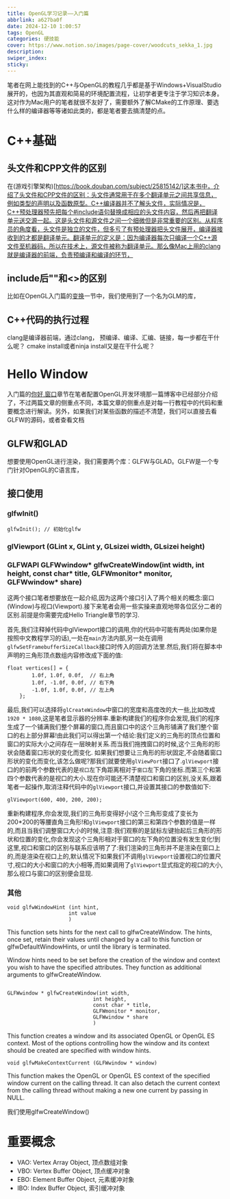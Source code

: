 ```yaml
---
title: OpenGL学习记录——入门篇
abbrlink: a627ba0f
date: 2024-12-10 1:00:57
tags: OpenGL
categories: 硬技能
cover: https://www.notion.so/images/page-cover/woodcuts_sekka_1.jpg
description:
swiper_index:
sticky:
---
```


笔者在网上能找到的C++与OpenGL的教程几乎都是基于Windows+VisualStudio展开的，也因为其直观和简易的环境配置流程，让初学者更专注于学习知识本身。这对作为Mac用户的笔者就很不友好了，需要额外了解CMake的工作原理、要选什么样的编译器等等诸如此类的，都是笔者要去搞清楚的点。

# C++基础

## 头文件和CPP文件的区别

在(游戏引擎架构)[https://book.douban.com/subject/25815142/]这本书中，介绍了头文件和CPP文件的区别：头文件通常用于在多个翻译单元之间共享信息，例如类型的声明以及函数原型。C++编译器并不了解头文件，实际情况是，C++预处理器预先把每个#include语句替换成相应的头文件内容，然后再把翻译单元送交源一起。这是头文件和源文件之间一个细微但是非常重要的区别。从程序员的角度看，头文件是独立的文件，但多亏了有预处理器把头文件展开，编译器接收到的才都是翻译单元。翻译单元的定义是：因为编译器每次只编译一个C++源文件至机器码，所以在技术上，源文件被称为翻译单元。那么像Mac上用的clang就是编译器的前端，负责预编译和编译的环节，

## include后""和<>的区别

比如在OpenGL入门篇的[变换](https://learnopengl-cn.github.io/01%20Getting%20started/07%20Transformations/#_20)一节中，我们使用到了一个名为GLM的库，

## C++代码的执行过程

clang是编译器前端，通过clang，
预编译、编译、汇编、链接，每一步都在干什么呢？
cmake install或者ninja install又是在干什么呢？

# Hello Window

入门篇的[你好,窗口](https://learnopengl-cn.github.io/01%20Getting%20started/03%20Hello%20Window/)章节在笔者配置OpenGL开发环境那一篇博客中已经部分介绍了，不过两篇文章的侧重点不同，本篇文章的侧重点是对每一行教程中的代码和重要概念进行解读。另外，如果我们对某些函数的描述不清楚，我们可以直接去看GLFW的源码，或者查看文档

## GLFW和GLAD

想要使用OpenGL进行渲染，我们需要两个库：GLFW与GLAD。GLFW是一个专门针对OpenGL的C语言库，


## 接口使用

### glfwInit()

```
glfwInit(); // 初始化glfw
```

### glViewport (GLint x, GLint y, GLsizei width, GLsizei height)

### GLFWAPI GLFWwindow* glfwCreateWindow(int width, int height, const char* title, GLFWmonitor* monitor, GLFWwindow* share)

这两个接口笔者想要放在一起介绍,因为这两个接口引入了两个相关的概念:窗口(Window)与视口(Viewport).接下来笔者会用一些实操来直观地带各位区分二者的区别.前提是你需要完成Hello Triangle章节的学习.

首先,我们注释掉代码中glViewport接口的调用,你的代码中可能有两处(如果你是按照中文教程学习的话),一处在`main`方法内部,另一处在调用`glfwSetFramebufferSizeCallback`接口时传入的回调方法里.然后,我们将在脚本中声明的三角形顶点数组内容修改成下面的值:
```
float vertices[] = {
        1.0f, 1.0f, 0.0f,  // 右上角
        1.0f, -1.0f, 0.0f, // 右下角
        -1.0f, 1.0f, 0.0f, // 左上角
    };
```
最后,我们可以选择将`glCreateWindow`中窗口的宽度和高度改的大一些,比如改成`1920 * 1080`,这是笔者显示器的分辨率.重新构建我们的程序你会发现,我们的程序生成了一个铺满我们整个屏幕的窗口,而且窗口中的这个三角形铺满了我们整个窗口的右上部分屏幕!由此我们可以得出第一个结论:我们定义的三角形的顶点位置和窗口的实际大小之间存在一层映射关系.而当我们拖拽窗口的时候,这个三角形的形状会随着窗口形状的变化而变化.
如果我们想要让三角形的形状固定,不会随着窗口形状的变化而变化,该怎么做呢?那我们就要使用`glViewPort`接口了.`glViewport`接口的的前两个参数代表的是`视口`左下角距离相对于`窗口`左下角的坐标.而第三个和第四个参数代表的是视口的大小.现在你可能还不清楚视口和窗口的区别,没关系,跟着笔者一起操作,取消注释代码中的`glViewport`接口,并设置其接口的参数值如下:
```
glViewport(600, 400, 200, 200);
```
重新构建程序,你会发现,我们的三角形变得好小!这个三角形变成了变长为200*200的等腰直角三角形!和`glViewport`接口的第三和第四个参数的值是一样的,而且当我们调整窗口大小的时候,注意:我们观察的是鼠标左键抬起后三角形的形状和位置的变化,你会发现这个三角形相对于窗口的左下角的位置没有发生变化!到这里,视口和窗口的区别与联系应该明了了:我们渲染的三角形并不是渲染在窗口上的,而是渲染在视口上的,默认情况下如果我们不调用`glViewport`设置视口的位置尺寸,视口的大小和窗口的大小相等,而如果调用了`glViewport`显式指定的视口的大小,那么视口与窗口的区别便会显现.

### 其他

```
void glfwWindowHint	(int hint,
                    int value 
                    )		
```
This function sets hints for the next call to glfwCreateWindow. The hints, once set, retain their values until changed by a call to this function or glfwDefaultWindowHints, or until the library is terminated.

Window hints need to be set before the creation of the window and context you wish to have the specified attributes. They function as additional arguments to glfwCreateWindow.

```

GLFWwindow * glfwCreateWindow(int width,
                            int height,
                            const char * title,
                            GLFWmonitor * monitor,
                            GLFWwindow * share 
                            )	
```
This function creates a window and its associated OpenGL or OpenGL ES context. Most of the options controlling how the window and its context should be created are specified with window hints.

```
void glfwMakeContextCurrent	(GLFWwindow * window)
```

This function makes the OpenGL or OpenGL ES context of the specified window current on the calling thread. It can also detach the current context from the calling thread without making a new one current by passing in NULL.

我们使用glfwCreateWindow()

# 重要概念

- VAO: Vertex Array Object, 顶点数组对象
- VBO: Vertex Buffer Object, 顶点缓冲对象
- EBO: Element Buffer Object, 元素缓冲对象
- IBO: Index Buffer Object, 索引缓冲对象